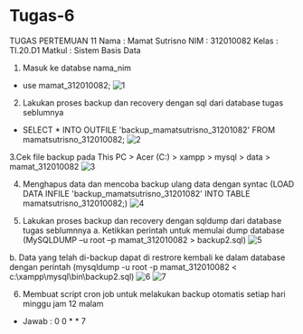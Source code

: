 # Tugas-6
TUGAS PERTEMUAN 11
Nama	 : Mamat Sutrisno
NIM	 : 312010082
Kelas 	 : TI.20.D1
Matkul	 : Sistem Basis Data

1. Masuk ke databse nama_nim 
- use mamat_312010082;
![1](https://user-images.githubusercontent.com/101656195/171832271-0e8c9f96-1f8c-40be-85fc-78279c9d8fb0.png)

2. Lakukan proses backup dan recovery dengan sql dari database tugas seblumnya 
- SELECT * INTO OUTFILE 'backup_mamatsutrisno_31201082' FROM mamatsutrisno_312010082;
![2](https://user-images.githubusercontent.com/101656195/171832282-7da0e6cc-45a8-4b14-b96c-1d8576da7343.png)

3.Cek file backup pada This PC > Acer (C:) > xampp > mysql > data > mamat_312010082
![3](https://user-images.githubusercontent.com/101656195/171832289-812c2275-463c-4f23-9b08-86c5fb9e524c.png)

4. Menghapus data dan mencoba backup ulang data dengan syntac (LOAD DATA INFILE 'backup_mamatsutrisno_31201082' INTO TABLE mamatsutrisno_312010082;)
![4](https://user-images.githubusercontent.com/101656195/171832295-2304a487-9140-43b5-8f39-0fa00c39aff3.png)

5. Lakukan proses backup dan recovery dengan sqldump dari database tugas seblumnnya 
a. Ketikkan perintah untuk memulai dump database (MySQLDUMP –u root –p mamat_312010082 > backup2.sql)
![5](https://user-images.githubusercontent.com/101656195/171832298-e15eb591-c1da-410f-bbd7-c0d6b395af86.png)

b. Data yang telah di-backup dapat di restrore kembali ke dalam database dengan perintah 
(mysqldump -u root -p mamat_312010082 < c:\xampp\mysql\bin\backup2.sql)
![6](https://user-images.githubusercontent.com/101656195/171832302-97f41ebe-40b5-4ff8-8f24-e19c56da9a68.png)
![7](https://user-images.githubusercontent.com/101656195/171832306-7d3f8c29-87f9-4dd0-bc91-3e3be316cb5c.png)

6. Membuat script cron job untuk melakukan backup otomatis setiap hari minggu jam 12 malam 
 - Jawab : 0 0 * * 7
